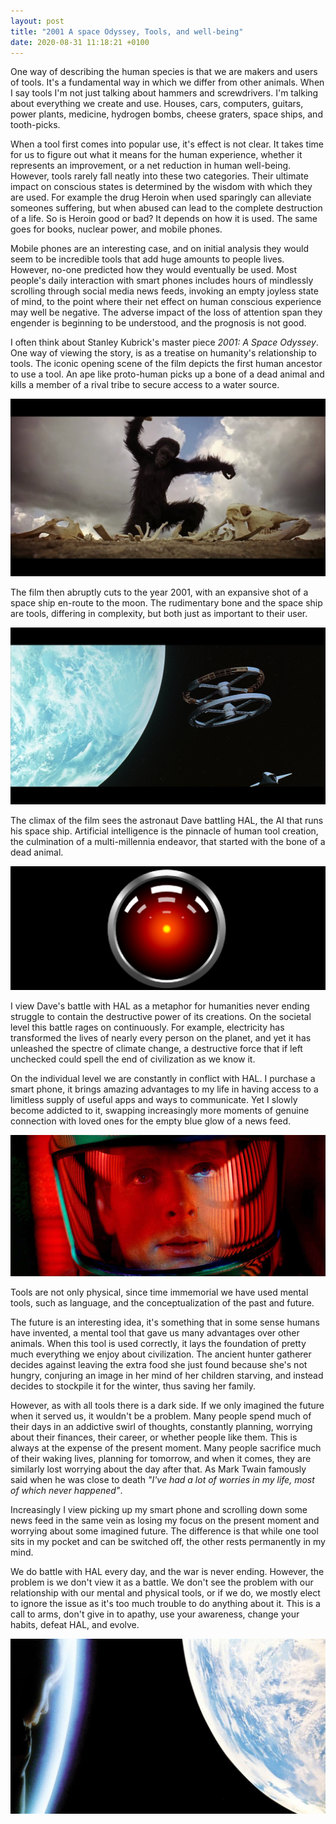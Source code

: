 ```yaml
---
layout: post
title: "2001 A space Odyssey, Tools, and well-being"
date: 2020-08-31 11:18:21 +0100
---
```


One way of describing the human species is that we are makers and users of tools. It's a fundamental way in which we differ from other animals. When I say tools I'm not just talking about hammers and screwdrivers. I'm talking about everything we create and use. Houses, cars, computers, guitars, power plants, medicine, hydrogen bombs, cheese graters, space ships, and tooth-picks.

When a tool first comes into popular use, it's effect is not clear. It takes time for us to figure out what it means for the human experience, whether it represents an improvement, or a net reduction in human well-being. However, tools rarely fall neatly into these two categories. Their ultimate impact on conscious states is determined by the wisdom with which they are used. For example the drug Heroin when used sparingly can alleviate someones suffering, but when abused can lead to the complete destruction of a life. So is Heroin good or bad? It depends on how it is used. The same goes for books, nuclear power, and mobile phones.

Mobile phones are an interesting case, and on initial analysis they would seem to be incredible tools that add huge amounts to people lives. However, no-one predicted how they would eventually be used. Most people's daily interaction with smart phones includes hours of mindlessly scrolling through social media news feeds, invoking an empty joyless state of mind, to the point where their net effect on human conscious experience may well be negative. The adverse impact of the loss of attention span they engender is beginning to be understood, and the prognosis is not good.

I often think about Stanley Kubrick's master piece _2001: A Space Odyssey_. One way of viewing the story, is as a treatise on humanity's relationship to tools. The iconic opening scene of the film depicts the first human ancestor to use a tool. An ape like proto-human picks up a bone of a dead animal and kills a member of a rival tribe to secure access to a water source.

![](/assets/ape.jpg)

The film then abruptly cuts to the year 2001, with an expansive shot of a space ship en-route to the moon. The rudimentary bone and the space ship are tools, differing in complexity, but both just as important to their user.

![](/assets/space-ship.jpg)

The climax of the film sees the astronaut Dave battling HAL, the AI that runs his space ship. Artificial intelligence is the pinnacle of human tool creation, the culmination of a multi-millennia endeavor, that started with the bone of a dead animal.

![](/assets/HAL.png)

I view Dave's battle with HAL as a metaphor for humanities never ending struggle to contain the destructive power of its creations. On the societal level this battle rages on continuously. For example, electricity has transformed the lives of nearly every person on the planet, and yet it has unleashed the spectre of climate change, a destructive force that if left unchecked could spell the end of civilization as we know it.

On the individual level we are constantly in conflict with HAL. I purchase a smart phone, it brings amazing advantages to my life in having access to a limitless supply of useful apps and ways to communicate. Yet I slowly become addicted to it, swapping increasingly more moments of genuine connection with loved ones for the empty blue glow of a news feed.

![](/assets/dave.jpeg)

Tools are not only physical, since time immemorial we have used mental tools, such as language, and the conceptualization of the past and future.

The future is an interesting idea, it's something that in some sense humans have invented, a mental tool that gave us many advantages over other animals. When this tool is used correctly, it lays the foundation of pretty much everything we enjoy about civilization. The ancient hunter gatherer decides against leaving the extra food she just found because she's not hungry, conjuring an image in her mind of her children starving, and instead decides to stockpile it for the winter, thus saving her family.

However, as with all tools there is a dark side. If we only imagined the future when it served us, it wouldn't be a problem. Many people spend much of their days in an addictive swirl of thoughts, constantly planning, worrying about their finances, their career, or whether people like them. This is always at the expense of the present moment. Many people sacrifice much of their waking lives, planning for tomorrow, and when it comes, they are similarly lost worrying about the day after that. As Mark Twain famously said when he was close to death _"I've had a lot of worries in my life, most of which never happened"_.

Increasingly I view picking up my smart phone and scrolling down some news feed in the same vein as losing my focus on the present moment and worrying about some imagined future. The difference is that while one tool sits in my pocket and can be switched off, the other rests permanently in my mind.

We do battle with HAL every day, and the war is never ending. However, the problem is we don't view it as a battle. We don't see the problem with our relationship with our mental and physical tools, or if we do, we mostly elect to ignore the issue as it's too much trouble to do anything about it. This is a call to arms, don't give in to apathy, use your awareness, change your habits, defeat HAL, and evolve.

![](/assets/star-child.jpg)
